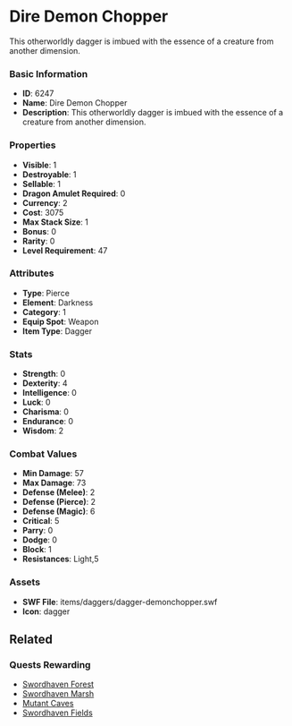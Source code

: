 # Dire Demon Chopper

This otherworldly dagger is imbued with the essence of a creature from another dimension.

### Basic Information

- **ID**: 6247
- **Name**: Dire Demon Chopper
- **Description**: This otherworldly dagger is imbued with the essence of a creature from another dimension.

### Properties

- **Visible**: 1
- **Destroyable**: 1
- **Sellable**: 1
- **Dragon Amulet Required**: 0
- **Currency**: 2
- **Cost**: 3075
- **Max Stack Size**: 1
- **Bonus**: 0
- **Rarity**: 0
- **Level Requirement**: 47

### Attributes

- **Type**: Pierce
- **Element**: Darkness
- **Category**: 1
- **Equip Spot**: Weapon
- **Item Type**: Dagger

### Stats

- **Strength**: 0
- **Dexterity**: 4
- **Intelligence**: 0
- **Luck**: 0
- **Charisma**: 0
- **Endurance**: 0
- **Wisdom**: 2

### Combat Values

- **Min Damage**: 57
- **Max Damage**: 73
- **Defense (Melee)**: 2
- **Defense (Pierce)**: 2
- **Defense (Magic)**: 6
- **Critical**: 5
- **Parry**: 0
- **Dodge**: 0
- **Block**: 1
- **Resistances**: Light,5

### Assets

- **SWF File**: items/daggers/dagger-demonchopper.swf
- **Icon**: dagger

## Related

### Quests Rewarding

- [Swordhaven Forest](../quests/842-swordhaven-forest.md)
- [Swordhaven Marsh](../quests/843-swordhaven-marsh.md)
- [Mutant Caves](../quests/844-mutant-caves.md)
- [Swordhaven Fields](../quests/845-swordhaven-fields.md)

